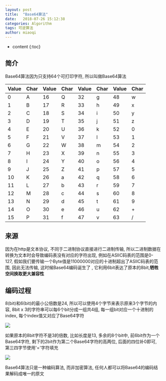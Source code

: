 ```yaml
---
layout: post
title:  "Base64算法"
date:   2018-07-26 15:12:38
categories: Algorithm
tags: 可逆算法
author: miaoqi
---
```


* content
{:toc} 

## 简介

Base64算法因为只支持64个可打印字符, 所以叫做Base64算法

|Value|Char|Value|Char|Value|Char|Value|Char|
|-----|-----|-----|-----|-----|-----|-----|-----|
|0	|A	|16	|Q|	32|	g	|48	|w|
|1	|B	|17	|R|	33|	h	|49	|x|
|2	|C	|18	|S|34|	i	|50	|y|
|3	|D	|19	|T|	35|	j	|51	|z|
|4	|E	|20	|U|	36|	k	|52	|0|
|5	|F	|21	|V|	37|	l	|53	|1|
|6	|G	|22	|W|	38|	m	|54	|2|
|7	|H	|23	|X|	39|	n	|55	|3|
|8	|I	|24	|Y|	40|	o	|56	|4|
|9	|J	|25	|Z|	41|	p	|57	|5|
|10	|K	|26	|a|	42|	q	|58	|6|
|11	|L	|27	|b|	43|	r	|59	|7|
|12	|M	|28	|c|	44|	s	|60	|8|
|13	|N	|29	|d|	45|	t	|61	|9|
|14	|O	|30	|e|	46|	u	|62	|+|
|15|P |31|f|	47|	v	|63|/|

## 来源

因为在http是文本协议, 不同于二进制协议直接进行二进制传输, 所以二进制数据在转换为文本时会导致编码表没有对应的字符出现, 例如在ASIIC码表的范围是0-127, 假如我们要传输一个Byte值是11000000对应的十进制超出了ASIIC码表的范围, 因此无法传输, 这时候Base64编码诞生了
, 它利用6bit表达了原本的8bit,**牺牲空间换取更大兼容性**

## 编码过程

8(bit)和6(bit)的最小公倍数是24, 所以可以使用4个字节来表示原来3个字节的内容, 8bit x 3的字符串可以每6个bit分成一组共4组, 每一组bit对应一个十进制的index, 每个index值又对应了Base64字符

![](http://miaomiaoqi.github.io/images/algorithm/base64_1.png)

如果原本的8bit字符不是3的倍数, 比如长度是13, 多余的8个bit中, 前6bit作为一个Base64字符, 剩下的2bit作为第二个Base64字符的高两位, 后面的四位补0即可, 第三四字节使用'='字符填充

![](http://miaomiaoqi.github.io/images/algorithm/base64_2.png)

Base64算法只是一种编码算法, 而非加密算法, 任何人都可以将Base64的编码结果解码成唯一的原文






